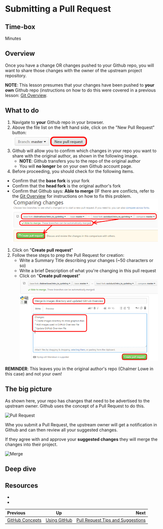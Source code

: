 # Submitting a Pull Request


## Time-box

<XX> Minutes


## Overview

Once you have a change OR changes pushed to your Github repo, you will want to share those changes with the owner of the upstream project repository. 

**NOTE**: This lesson presumes that your changes have been pushed to **your own** Github repo (instructions on how to do this were covered in a previous lesson: [Git Overview](./git_overview.md).


## What to do

1. Navigate to **your** Github repo in your browser.
1. Above the file list on the left hand side, click on the "New Pull Request" button:<br>
![New Pull Request Button](images/new-pull-request-icon.png)
1. Github will allow you to confirm which changes in your repo you want to share with the original author, as shown in the following image. 
   * **NOTE**: Github transfers you to the repo of the original author
   * You will **no longer** be on your own Github account page.
1. Before proceeding, you should check for the following items.
  * Confirm that the **base fork** is your fork
  * Confirm that the **head fork** is the original author's fork
  * Confirm that Github says: **Able to merge** (IF there are conflicts, refer to the [Git Overview](./lesson_05_git_overview.md) for instructions on how to fix this problem.<br>
![Create Pull Request One](images/create-pull-request-one.png)
1. Click on "**Create pull request**"
1. Follow these steps to prep the Pull Request for creation:
    * Write a Summary Title describing your changes (~50 characters or so)
    * Write a brief Description of what you're changing in this pull request
    * Click on "**Create pull request**"<br>
![Create Pull Request Two](images/create-pull-request-two.png)

**REMINDER**:  This leaves you in the original author's repo (Chalmer Lowe in this case) and not your own!


## The big picture

As shown here, your repo has changes that need to be advertised to the upstream owner. Github uses the concept of a Pull Request to do this. 

![Pull Request](images/git_pull_request.png)

Whe you submit a Pull Request, the upstream owner will get a notification in Github and can then review all your suggested changes.

If they agree with and approve your **suggested changes** they will merge the changes into their project.

![Merge](images/github_merge.png)


## Deep dive




## Resources

* [<resource name>](<resource url>)
* [<resource name>](<resource url>)

| Previous | Up | Next |
|:---------|:---:|-----:|
| [GitHub Concepts](./github_concepts.md) | [Using GitHub](./github_overview.md) | [Pull Request Tips and Suggestions](./pull_request_tips.md) |
